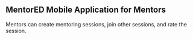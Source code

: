 ## MentorED Mobile Application for Mentors

Mentors can create mentoring sessions, join other sessions, and rate the session.